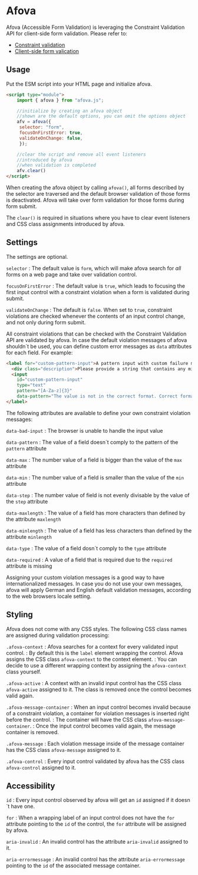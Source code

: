 # Afova

Afova (Accessible Form Validation) is leveraging the Constraint Validation API for client-side form validation. Please refer to:

- [Constraint validation](https://developer.mozilla.org/en-US/docs/Web/HTML/Constraint_validation)
- [Client-side form valication](https://developer.mozilla.org/en-US/docs/Learn/Forms/Form_validation)

## Usage

Put the ESM script into your HTML page and initialize afova.

```html
<script type="module">
    import { afova } from "afova.js";

    //initialize by creating an afova object
    //shown are the default options, you can omit the options object
    afv = afova({
     selector: "form",
     focusOnFirstError: true,
     validateOnChange: false,
     });

    //clear the script and remove all event listeners
    //introduced by afova
    //when validation is completed
    afv.clear()
</script>
```

When creating the afova object by calling `afova()`, all forms described by the selector are traversed
and the default browser validation of those forms is deactivated.
Afova will take over form validation for those forms during form submit.

The `clear()` is required in situations where you have to clear event listeners and CSS class assignments introduced by afova.

## Settings

The settings are optional.

`selector`
: The default value is `form`, which will make afova search for *all* forms on a web page and take over validation control.

`focusOnFirstError`
: The default value is `true`, which leads to focusing the first input control with a constraint violation when a form is validated during submit.

`validateOnChange`
: The default is `false`. When set to `true`, constraint violations are checked whenever the contents of an input control change, and not only during form submit.

All constraint violations that can be checked with the Constraint Validation API are validated by afova.
In case the default violation messages of afova shouldn´t be used, you can define custom error messages
as `data` attributes for each field. For example:

```html
<label for="custom-pattern-input">A pattern input with custom failure message
  <div class="description">Please provide a string that contains any mix of A-Z or a-z and has a length of 3 charactes.</div>
  <input
    id="custom-pattern-input"
    type="text"
    pattern="[A-Za-z]{3}"
    data-pattern="The value is not in the correct format. Correct formats are AbC or xyz, for example.">
</label>
```

The following attributes are available to define your own constraint violation messages:

`data-bad-input`
: The browser is unable to handle the input value

`data-pattern`
: The value of a field doesn´t comply to the pattern of the `pattern` attribute

`data-max`
: The number value of a field is bigger than the value of the `max` attribute

`data-min`
: The number value of a field is smaller than the value of the `min` attribute

`data-step`
: The number value of field is not evenly divisable by the value of the `step` attribute

`data-maxlength`
: The value of a field has more characters than defined by the attribute `maxlength`

`data-minlength`
: The value of a field has less characters than defined by the attribute `minlength`

`data-type`
: The value of a field dosn´t comply to the `type` attribute

`data-required`
: A value of a field that is required due to the `required` attribute is missing

Assigning your custom violation messages is a good way to have internationalized messages. In case you do not use your own messages, afova will apply German and English default validation messages, according to the web browsers locale setting.

## Styling

Afova does not come with any CSS styles. The following CSS class names are assigned during validation processing:

`.afova-context`
: Afova searches for a context for every validated input control.
: By default this is the `label` element wrapping the control. Afova assigns the CSS class `afova-context` to the context element.
: You can decide to use a different wrapping context by assigning the `afova-context` class yourself.

`.afova-active`
: A context with an invalid input control has the CSS class `afova-active` assigned to it. The class is removed once the control becomes valid again.

`.afova-message-container`
: When an input control becomes invalid because of a constraint violation, a container for violation messages is inserted right before the control.
: The container will have the CSS class `afova-message-container`.
: Once the input control becomes valid again, the message container is removed.

`.afova-message`
: Each violation message inside of the message container has the CSS class `afova-message` assigned to it.

`.afova-control`
: Every input control validated by afova has the CSS class `afova-control` assigned to it.


## Accessibility

`id`
: Every input control observed by afova will get an `id` assigned if it doesn´t have one.

`for`
: When a wrapping label of an input control does not have the `for` attribute pointing to the `id` of the control, the `for` attribute will be assigned by afova.

`aria-invalid`
: An invalid control has the attribute `aria-invalid` assigned to it.

`aria-errormessage`
: An invalid control has the attribute `aria-errormessage` pointing to the `id` of the associated message container.
